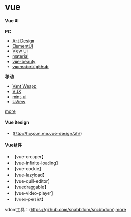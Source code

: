# vue

#### Vue UI
**PC**
+ [Ant Design](https://www.antdv.com/docs/vue/introduce-cn/)
+ [ElementUI](https://element.eleme.cn/#/zh-CN)
+ [View UI](https://www.iviewui.com/)
+ [material](https://material-ui.com/zh/)
+ [vue-beauty](https://fe-driver.github.io/vue-beauty/#/components/tree)
+ [vuematerial](https://vuematerial.io/)[github](https://github.com/vuematerial/vue-material)

**移动**
+ [Vant Weapp](https://youzan.github.io/vant-weapp/#/intro)
+ [VUX](https://vux.li/)
+ [mint-ui](https://mint-ui.github.io/docs/#/zh-cn2/infinite-scroll)
+ [UView](https://uviewui.com/)

[more](https://www.bidianer.com/site/5126)

#### Vue Design

+ (http://hcysun.me/vue-design/zh/)

#### Vue组件

+ 【vue-cropper】
+ 【vue-infinite-loading】
+ 【vue-cookie】
+ 【vue-lazyload】
+ 【vue-quill-editor】
+ 【vuedraggable】
+ 【vue-video-player】
+ 【vuex-persist】

vdom工具：(https://github.com/snabbdom/snabbdom)
[more](https://www.jianshu.com/p/0ef292736c9b)